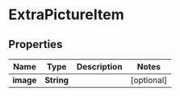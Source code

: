 

# ExtraPictureItem


## Properties

Name | Type | Description | Notes
------------ | ------------- | ------------- | -------------
**image** | **String** |  |  [optional]



